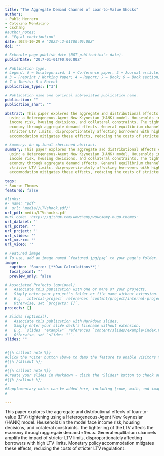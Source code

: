 ```yaml
---
title: "The Aggregate Demand Channel of Loan-to-Value Shocks"
authors:
- Pablo Herrero  
- Caterina Mendicino
- cschang 
#author_notes:
#- "Equal contribution" 
date: 2024-10-29 # "2022-12-01T00:00:00Z"
doi: ""

# Schedule page publish date (NOT publication's date).
publishDate: "2017-01-01T00:00:00Z"

# Publication type.
# Legend: 0 = Uncategorized; 1 = Conference paper; 2 = Journal article;
# 3 = Preprint / Working Paper; 4 = Report; 5 = Book; 6 = Book section;
# 7 = Thesis; 8 = Patent
publication_types: ["3"]

# Publication name and optional abbreviated publication name.
publication: ""
publication_short: ""

abstract: This paper explores the aggregate and distributional effects of loan-to-value (LTV) tightening
  using a Heterogeneous-Agent New Keynesian (HANK) model. Households in the model face
  income risk, housing decisions, and collateral constraints. The tightening of the LTV affects the
  economy through aggregate demand effects. General equilibrium channels amplify the impact of
  stricter LTV limits, disproportionately affecting borrowers with high LTV limits. Monetary policy
  accommodation mitigates these effects, reducing the costs of stricter LTV regulations.

# Summary. An optional shortened abstract.
summary: This paper explores the aggregate and distributional effects of loan-to-value (LTV) tightening
  using a Heterogeneous-Agent New Keynesian (HANK) model. Households in the model face
  income risk, housing decisions, and collateral constraints. The tightening of the LTV affects the
  economy through aggregate demand effects. General equilibrium channels amplify the impact of
  stricter LTV limits, disproportionately affecting borrowers with high LTV limits. Monetary policy
  accommodation mitigates these effects, reducing the costs of stricter LTV regulations.

tags:
- Source Themes
featured: false

#links:
#- name: "pdf"
#  url: "media//LTVshock.pdf/"
url_pdf: media/LTVshocks.pdf
#url_code: 'https://github.com/wowchemy/wowchemy-hugo-themes'
url_dataset: ''
url_poster: ''
url_project: ''
url_slides: ''
url_source: ''
url_video: ''

# Featured image
# To use, add an image named `featured.jpg/png` to your page's folder. 
image:
  caption: 'Source: [**Own Calculations**]'
  focal_point: ""
  preview_only: false

# Associated Projects (optional).
#   Associate this publication with one or more of your projects.
#   Simply enter your project's folder or file name without extension.
#   E.g. `internal-project` references `content/project/internal-project/index.md`.
#   Otherwise, set `projects: []`.
projects: []

# Slides (optional).
#   Associate this publication with Markdown slides.
#   Simply enter your slide deck's filename without extension.
#   E.g. `slides: "example"` references `content/slides/example/index.md`.
#   Otherwise, set `slides: ""`.
slides: ""


#{{% callout note %}}
#Click the *Cite* button above to demo the feature to enable visitors to import publication metadata into their reference management software.
#{{% /callout %}}
#
#{{% callout note %}}
#Create your slides in Markdown - click the *Slides* button to check out the example.
#{{% /callout %}}
#
#Supplementary notes can be added here, including [code, math, and images](https://wowchemy.com/docs/writing-markdown-latex/).
#

---
```

This paper explores the aggregate and distributional effects of loan-to-value (LTV) tightening
using a Heterogeneous-Agent New Keynesian (HANK) model. Households in the model face
income risk, housing decisions, and collateral constraints. The tightening of the LTV affects the
economy through aggregate demand effects. General equilibrium channels amplify the impact of
stricter LTV limits, disproportionately affecting borrowers with high LTV limits. Monetary policy
accommodation mitigates these effects, reducing the costs of stricter LTV regulations.